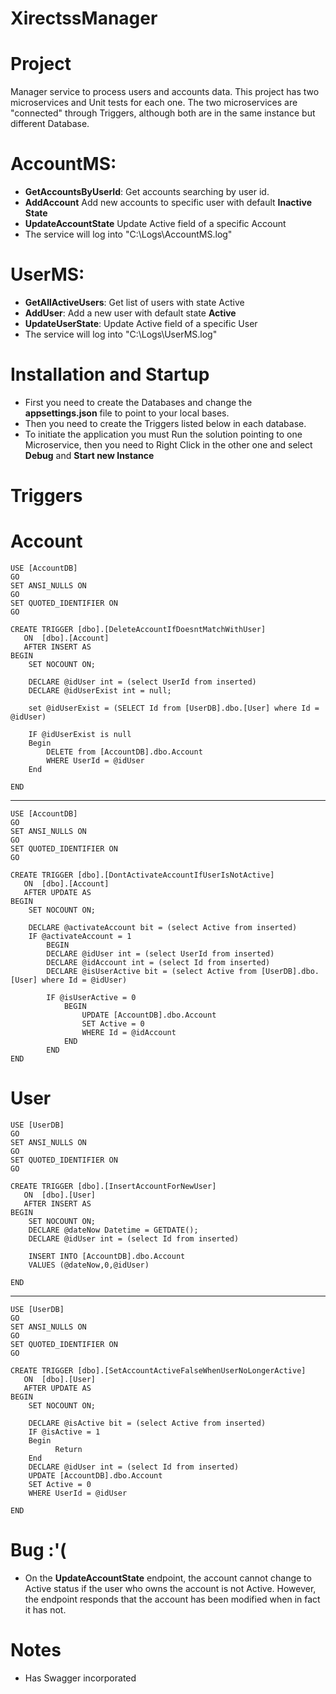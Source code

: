 # XirectssManager
# Project

Manager service to process users and accounts data.
This project has two microservices and Unit tests for each one.
The two microservices are "connected" through Triggers, although both are in the same instance but different Database.


# AccountMS:

  * **GetAccountsByUserId**: Get accounts searching by user id.
  * **AddAccount** Add new accounts to specific user with default **Inactive State** 
  * **UpdateAccountState** Update Active field of a specific Account
  * The service will log into "C:\Logs\AccountMS.log"

# UserMS:

  * **GetAllActiveUsers**: Get list of users with state Active
  * **AddUser**: Add a new user with default state **Active**
  * **UpdateUserState**: Update Active field of a specific User
  * The service will log into "C:\Logs\UserMS.log"
  
# Installation and Startup
  * First you need to create the Databases and change the **appsettings.json** file to point to your local bases.
  * Then you need to create the Triggers listed below in each database.
  * To initiate the application you must Run the solution pointing to one Microservice, then you need to Right Click in the other one and select **Debug** and **Start new Instance**
  
# Triggers
# Account
```
USE [AccountDB]
GO
SET ANSI_NULLS ON
GO
SET QUOTED_IDENTIFIER ON
GO

CREATE TRIGGER [dbo].[DeleteAccountIfDoesntMatchWithUser]
   ON  [dbo].[Account]
   AFTER INSERT AS 
BEGIN
    SET NOCOUNT ON;

	DECLARE @idUser int = (select UserId from inserted)
	DECLARE @idUserExist int = null;

	set @idUserExist = (SELECT Id from [UserDB].dbo.[User] where Id = @idUser)

	IF @idUserExist is null
	Begin
		DELETE from [AccountDB].dbo.Account
		WHERE UserId = @idUser
    End

END
```
------------------------
```
USE [AccountDB]
GO
SET ANSI_NULLS ON
GO
SET QUOTED_IDENTIFIER ON
GO

CREATE TRIGGER [dbo].[DontActivateAccountIfUserIsNotActive]
   ON  [dbo].[Account]
   AFTER UPDATE AS 
BEGIN
    SET NOCOUNT ON;

	DECLARE @activateAccount bit = (select Active from inserted)
	IF @activateAccount = 1
		BEGIN
		DECLARE @idUser int = (select UserId from inserted)
		DECLARE @idAccount int = (select Id from inserted)
		DECLARE @isUserActive bit = (select Active from [UserDB].dbo.[User] where Id = @idUser)

		IF @isUserActive = 0		
			BEGIN
				UPDATE [AccountDB].dbo.Account
				SET Active = 0
				WHERE Id = @idAccount
			END
		END
END
```

# User
```
USE [UserDB]
GO
SET ANSI_NULLS ON
GO
SET QUOTED_IDENTIFIER ON
GO

CREATE TRIGGER [dbo].[InsertAccountForNewUser]
   ON  [dbo].[User]
   AFTER INSERT AS 
BEGIN
    SET NOCOUNT ON;
	DECLARE @dateNow Datetime = GETDATE();
	DECLARE @idUser int = (select Id from inserted)

    INSERT INTO [AccountDB].dbo.Account
	VALUES (@dateNow,0,@idUser)

END
```
------------------------
```
USE [UserDB]
GO
SET ANSI_NULLS ON
GO
SET QUOTED_IDENTIFIER ON
GO

CREATE TRIGGER [dbo].[SetAccountActiveFalseWhenUserNoLongerActive]
   ON  [dbo].[User]
   AFTER UPDATE AS 
BEGIN
    SET NOCOUNT ON;

	DECLARE @isActive bit = (select Active from inserted)
	IF @isActive = 1
	Begin
          Return
    End
	DECLARE @idUser int = (select Id from inserted)
	UPDATE [AccountDB].dbo.Account
	SET Active = 0
	WHERE UserId = @idUser

END
```

# Bug :'(

  * On the **UpdateAccountState** endpoint, the account cannot change to Active status if the user who owns the account is not Active. However, the endpoint responds that the account has been modified when in fact it has not.

# Notes
  * Has Swagger incorporated
